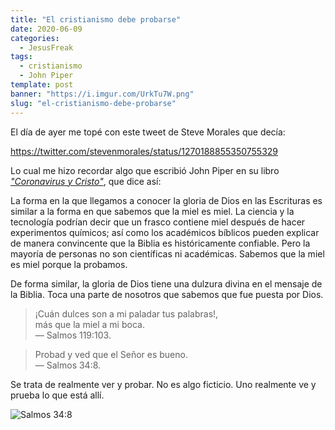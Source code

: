 ```yaml
---
title: "El cristianismo debe probarse"
date: 2020-06-09
categories:
  - JesusFreak
tags:
  - cristianismo
  - John Piper
template: post
banner: "https://i.imgur.com/UrkTu7W.png"
slug: "el-cristianismo-debe-probarse"
---
```


El día de ayer me topé con este tweet de Steve Morales que decía:

https://twitter.com/stevenmorales/status/1270188855350755329

Lo cual me hizo recordar algo que escribió John Piper en su libro [_"Coronavirus y Cristo"_](https://poiema.co/pages/coronavirus), que dice así:

La forma en la que llegamos a conocer la gloria de Dios en las Escrituras es similar a la forma en que sabemos que la miel es miel. La ciencia y la tecnología podrían decir que un frasco contiene miel después de hacer experimentos químicos; así como los académicos bíblicos pueden explicar de manera convincente que la Biblia es históricamente confiable. Pero la mayoría de personas no son científicas ni académicas. Sabemos que la miel es miel porque la probamos.

De forma similar, la gloria de Dios tiene una dulzura divina en el mensaje de la Biblia. Toca una parte de nosotros que sabemos que fue puesta por Dios.

> ¡Cuán dulces son a mi paladar tus palabras!,<br>
> más que la miel a mi boca.<br>
> — Salmos 119:103.

> Probad y ved que el Señor es bueno.<br>
> — Salmos 34:8.

Se trata de realmente ver y probar. No es algo ficticio. Uno realmente ve y prueba lo que está allí.

![Salmos 34:8](https://i.imgur.com/UrkTu7W.png)
